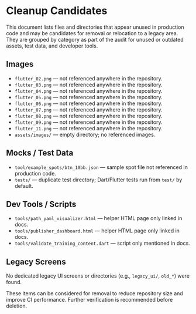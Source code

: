 # Cleanup Candidates

This document lists files and directories that appear unused in production code and may be candidates for removal or relocation to a legacy area. They are grouped by category as part of the audit for unused or outdated assets, test data, and developer tools.

## Images
- `flutter_02.png` — not referenced anywhere in the repository.
- `flutter_03.png` — not referenced anywhere in the repository.
- `flutter_04.png` — not referenced anywhere in the repository.
- `flutter_05.png` — not referenced anywhere in the repository.
- `flutter_06.png` — not referenced anywhere in the repository.
- `flutter_07.png` — not referenced anywhere in the repository.
- `flutter_08.png` — not referenced anywhere in the repository.
- `flutter_09.png` — not referenced anywhere in the repository.
- `flutter_11.png` — not referenced anywhere in the repository.
- `assets/images/` — empty directory; no referenced images.

## Mocks / Test Data
- `tool/example_spots/btn_10bb.json` — sample spot file not referenced in production code.
- `tests/` — duplicate test directory; Dart/Flutter tests run from `test/` by default.

## Dev Tools / Scripts
- `tools/path_yaml_visualizer.html` — helper HTML page only linked in docs.
- `tools/publisher_dashboard.html` — helper HTML page only linked in docs.
- `tools/validate_training_content.dart` — script only mentioned in docs.

## Legacy Screens
No dedicated legacy UI screens or directories (e.g., `legacy_ui/`, `old_*`) were found.

These items can be considered for removal to reduce repository size and improve CI performance. Further verification is recommended before deletion.
